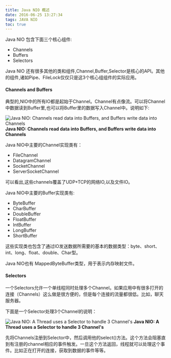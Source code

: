```yaml
---
title: Java NIO 概述
date: 2016-06-25 13:27:34
tags: JAVA NIO
toc: true
---
```


Java NIO 包含下面三个核心组件:

- Channels
- Buffers
- Selectors
    
Java NIO 还有很多其他的类和组件,Channel,Buffer,Selector是核心的API。其他的组件,诸如Pipe、FileLock仅仅只是这3个核心组组件的实际应用。

#### Channels  and Buffers

典型的,NIO中的所有IO都是起始于Channel。Channel有点像流。可以将Channel中数据读到Buffer里,也可以将Buffer里的数据写入Channel中。说明如下:

![Java NIO: Channels read data into Buffers, and Buffers write data into Channels](http://tutorials.jenkov.com/images/java-nio/overview-channels-buffers.png)
**Java NIO: Channels read data into Buffers, and Buffers write data into Channels**

Java NIO中主要的Channel实现类有：

- FileChannel
- DatagramChannel
- SocketChannel
- ServerSocketChannel

可以看出,这些channels覆盖了UDP+TCP的网络IO,以及文件IO。

Java NIO中主要的Buffer实现类有:

- ByteBuffer
- CharBuffer
- DoubleBuffer
- FloatBuffer
- IntBuffer
- LongBuffer
- ShortBuffer

这些实现类也包含了通过IO发送数据所需要的基本的数据类型：byte、short、int、long、float、double、Char型。

Java NIO也有 MappedByteBuffer类型，用于表示内存映射文件。

#### Selectors

一个Selectors允许一个单线程同时处理多个Channel。如果应用中有很多打开的连接（Channels）这么做是很方便的，但是每个连接的流量都很低。比如，聊天服务器。

下面是一个Selector处理3个Channel的说明：

![Java NIO: A Thread uses a Selector to handle 3 Channel's](http://tutorials.jenkov.com/images/java-nio/overview-selectors.png)
**Java NIO: A Thread uses a Selector to handle 3 Channel's**

先将Channels注册到Selector中，然后调用他的select()方法。这个方法会阻塞直到有注册的channel相应的事件触发。一旦这个方法返回，线程就可以处理这个事件。比如正在打开的连接，获取到数据的事件等等。














